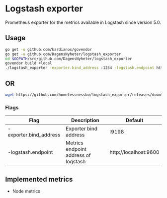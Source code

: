 # Logstash exporter
Prometheus exporter for the metrics available in Logstash since version 5.0.

## Usage
```bash
go get -u github.com/kardianos/govendor
go get -u github.com/DagensNyheter/logstash_exporter
cd $GOPATH/src/github.com/DagensNyheter/logstash_exporter
govendor build +local
./logstash_exporter -exporter.bind_address :1234 -logstash.endpoint http://localhost:1235
```
## OR
```bash
wget https://github.com/homelessnessbo/logstash_exporter/releases/download/v0.1/logstash_exporter_amd64.tar.gz
```

### Flags
Flag | Description | Default
-----|-------------|---------
-exporter.bind_address | Exporter bind address | :9198
-logstash.endpoint | Metrics endpoint address of logstash | http://localhost:9600

## Implemented metrics
* Node metrics

